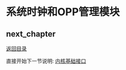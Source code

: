 # 系统时钟和OPP管理模块

## next_chapter

[返回目录](../README.md)

直接开始下一节说明: [内核基础接口](./ch03-x1.kernel_base_api.md)
